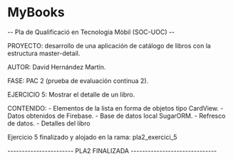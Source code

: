 # MyBooks

-- Pla de Qualificació en Tecnologia Mòbil (SOC-UOC) --

PROYECTO: desarrollo de una aplicación de catálogo de libros con la estructura master-detail.

AUTOR: David Hernández Martín.

FASE: PAC 2 (prueba de evaluación continua 2).

EJERCICIO 5: Mostrar el detalle de un libro.

CONTENIDO:
            - Elementos de la lista en forma de objetos tipo CardView.
            - Datos obtenidos de Firebase.
            - Base de datos local SugarORM.
            - Refresco de datos.
            - Detalles del libro


Ejercicio 5 finalizado y alojado en la rama: pla2_exercici_5

----------------------- PLA2 FINALIZADA ------------------------------
